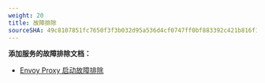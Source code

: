 ```yaml
---
weight: 20
title: 故障排除
sourceSHA: 49c8107851fc7650f3f3b032d95a536d4cf0747ff0bf883392c421b816f1705f
---
```


**添加服务的故障排除文档：**

- [Envoy Proxy 启动故障排除](faq/envoy-startup)
